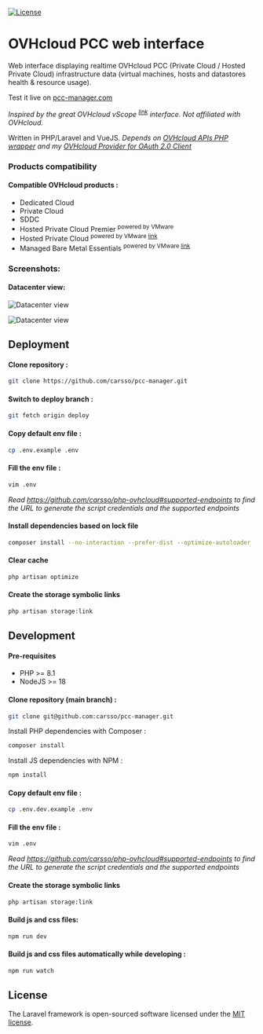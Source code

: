 [![License](https://img.shields.io/badge/License-MIT-blue.svg)](http://opensource.org/licenses/MIT)

# OVHcloud PCC web interface

Web interface displaying realtime OVHcloud PCC (Private Cloud / Hosted Private Cloud) infrastructure data (virtual machines, hosts and datastores health & resource usage).

Test it live on [pcc-manager.com](https://pcc-manager.com)

_Inspired by the great OVHcloud vScope <sup>
[link](https://www.ovhcloud.com/en/enterprise/products/hosted-private-cloud/vscope/)</sup> interface. Not affiliated with OVHcloud._

Written in PHP/Laravel and VueJS. _Depends on [OVHcloud APIs PHP wrapper](https://github.com/ovh/php-ovh) and my [OVHcloud Provider for OAuth 2.0 Client](https://github.com/carsso/oauth2-ovhcloud)_

### Products compatibility

#### Compatible OVHcloud products :
- Dedicated Cloud
- Private Cloud
- SDDC
- Hosted Private Cloud Premier <sup>powered by VMware</sup>
- Hosted Private Cloud <sup>powered by VMware
[link](https://www.ovhcloud.com/en/enterprise/products/hosted-private-cloud/)</sup>
- Managed Bare Metal Essentials <sup>powered by VMware
[link](https://www.ovhcloud.com/en/managed-bare-metal/)</sup>

### Screenshots:

#### Datacenter view:
![Datacenter view](https://user-images.githubusercontent.com/666182/156908567-49930926-796d-47bf-b026-5e1347432626.png)

![Datacenter view](https://user-images.githubusercontent.com/666182/156908568-f45b3c47-c28f-4aba-84e2-8c83e110097e.png)

## Deployment

#### Clone repository : 
```sh
git clone https://github.com/carsso/pcc-manager.git
```

#### Switch to deploy branch :
```sh
git fetch origin deploy
```

#### Copy default env file :
```sh
cp .env.example .env
```

#### Fill the env file :
```sh
vim .env
```
_Read https://github.com/carsso/php-ovhcloud#supported-endpoints to find the URL to generate the script credentials and the supported endpoints_

#### Install dependencies based on lock file
```sh
composer install --no-interaction --prefer-dist --optimize-autoloader
```

#### Clear cache
```sh
php artisan optimize
```

#### Create the storage symbolic links
```sh
php artisan storage:link
```

## Development

#### Pre-requisites
- PHP >= 8.1
- NodeJS >= 18

#### Clone repository (main branch) : 
```sh
git clone git@github.com:carsso/pcc-manager.git
```

Install PHP dependencies with Composer :
```sh
composer install
```

Install JS dependencies with NPM :
```sh
npm install
```

#### Copy default env file :
```sh
cp .env.dev.example .env
```

#### Fill the env file :
```sh
vim .env
```
_Read https://github.com/carsso/php-ovhcloud#supported-endpoints to find the URL to generate the script credentials and the supported endpoints_

#### Create the storage symbolic links
```sh
php artisan storage:link
```

#### Build js and css files:
```sh
npm run dev
```

#### Build js and css files automatically while developing :
```sh
npm run watch
```

## License

The Laravel framework is open-sourced software licensed under the [MIT license](https://opensource.org/licenses/MIT).